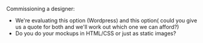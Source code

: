 Commissioning a designer: 

* We're evaluating this option (Wordpress) and this option( could you give us a quote for both and we'll work out which one we can afford?)
* Do you do your mockups in HTML/CSS or just as static images?